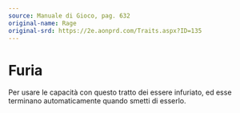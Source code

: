 ```yaml
---
source: Manuale di Gioco, pag. 632
original-name: Rage
original-srd: https://2e.aonprd.com/Traits.aspx?ID=135
---
```


# Furia

Per usare le capacità con questo tratto dei essere infuriato, ed esse terminano
automaticamente quando smetti di esserlo.

